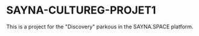 # SAYNA-CULTUREG-PROJET1
This is a project for the "Discovery" parkous in the SAYNA.SPACE platform.
